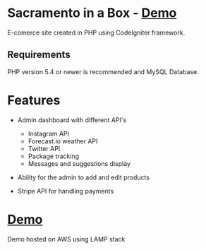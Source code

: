 # Sacramento in a Box - [Demo](http://54.148.137.252/)

E-comerce site created in PHP using CodeIgniter framework.

## Requirements

PHP version 5.4 or newer is recommended and MySQL Database.

# Features

* Admin dashboard with different API's
	* Instagram API
	* Forecast.io weather API
	* Twitter API
	* Package tracking
	* Messages and suggestions display

* Ability for the admin to add and edit products
* Stripe API for handling payments

# [Demo](http://54.148.137.252/)

Demo hosted on AWS using LAMP stack

